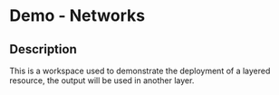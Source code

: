 # Demo - Networks

## Description

This is a workspace used to demonstrate the deployment of a layered resource, the output will be used in another layer.
```
